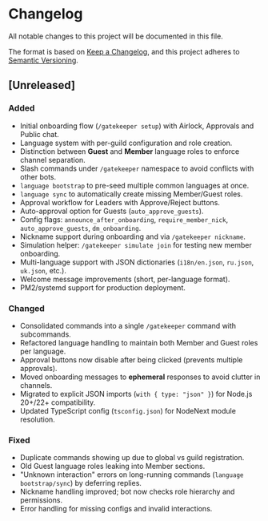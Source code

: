 # Changelog
All notable changes to this project will be documented in this file.

The format is based on [Keep a Changelog](https://keepachangelog.com/en/1.0.0/),
and this project adheres to [Semantic Versioning](https://semver.org/spec/v2.0.0.html).

## [Unreleased]

### Added
- Initial onboarding flow (`/gatekeeper setup`) with Airlock, Approvals and Public chat.
- Language system with per-guild configuration and role creation.
- Distinction between **Guest** and **Member** language roles to enforce channel separation.
- Slash commands under `/gatekeeper` namespace to avoid conflicts with other bots.
- `language bootstrap` to pre-seed multiple common languages at once.
- `language sync` to automatically create missing Member/Guest roles.
- Approval workflow for Leaders with Approve/Reject buttons.
- Auto-approval option for Guests (`auto_approve_guests`).
- Config flags: `announce_after_onboarding`, `require_member_nick`, `auto_approve_guests`, `dm_onboarding`.
- Nickname support during onboarding and via `/gatekeeper nickname`.
- Simulation helper: `/gatekeeper simulate join` for testing new member onboarding.
- Multi-language support with JSON dictionaries (`i18n/en.json`, `ru.json`, `uk.json`, etc.).
- Welcome message improvements (short, per-language format).
- PM2/systemd support for production deployment.

### Changed
- Consolidated commands into a single `/gatekeeper` command with subcommands.
- Refactored language handling to maintain both Member and Guest roles per language.
- Approval buttons now disable after being clicked (prevents multiple approvals).
- Moved onboarding messages to **ephemeral** responses to avoid clutter in channels.
- Migrated to explicit JSON imports (`with { type: "json" }`) for Node.js 20+/22+ compatibility.
- Updated TypeScript config (`tsconfig.json`) for NodeNext module resolution.

### Fixed
- Duplicate commands showing up due to global vs guild registration.
- Old Guest language roles leaking into Member sections.
- "Unknown interaction" errors on long-running commands (`language bootstrap/sync`) by deferring replies.
- Nickname handling improved; bot now checks role hierarchy and permissions.
- Error handling for missing configs and invalid interactions.

